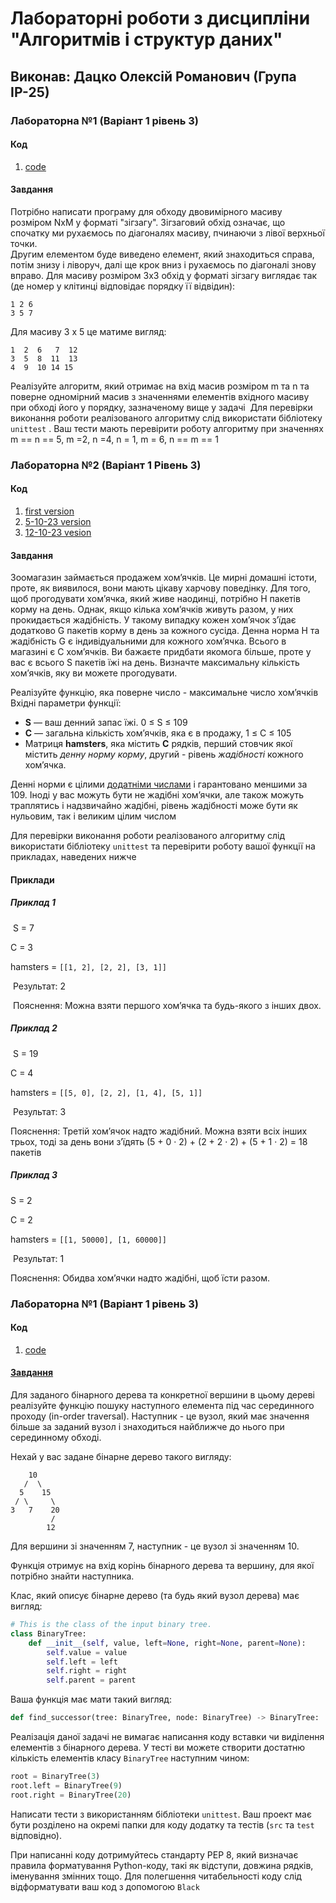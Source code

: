 # Лабораторні роботи з дисципліни "Алгоритмів і структур даних"

## Виконав: Дацко Олексій Романович (Група ІР-25)

### Лабораторна №1 (Варіант 1 рівень 3)
#### Код
 1. [code](https://github.com/OleksiuDatsko/algorithms/tree/lab1-v1-l3)
#### Завдання


Потрібно написати програму для обходу двовимірного масиву розміром NxM у форматі "зігзагу". 
Зігзаговий обхід означає, що спочатку ми рухаємось по діагоналях масиву, пчинаючи з лівої верхньої точки.  
Другим елементом буде виведено елемент, який знаходиться справа, потім  знизу і ліворуч, далі ще крок вниз і рухаємось по діагоналі знову вправо. Для масиву розміром 3x3 обхід у форматі зігзагу виглядає так (де номер у клітинці відповідає порядку її відвідин):
​
```
1 2 6
3 5 7
```


Для масиву 3 х 5 це матиме вигляд:

```
1  2  6   7  12
3  5  8  11  13
4  9  10 14 15
```

Реалізуйте алгоритм, який отримає на вхід масив розміром m та n та поверне одномірний масив з значеннями елементів вхідного масиву при обході його у порядку, зазначеному вище у задачі
​
Для перевірки виконання роботи реалізованого алгоритму слід використати бібліотеку `unittest` .
Ваш тести мають перевірити роботу алгоритму при значеннях m == n == 5, m =2, n =4, n = 1, m = 6, n == m == 1 ​

### Лабораторна №2 (Варіант 1 Рівень 3)
#### Код
1. [first version](https://github.com/OleksiuDatsko/algorithms/tree/lab2-v1-l3)
2. [5-10-23 version](https://github.com/OleksiuDatsko/algorithms/tree/lab2-v1-l3_5-10-2023)
3. [12-10-23 vesion](https://github.com/OleksiuDatsko/algorithms/tree/lab2-v1-l3_12-10-2023)
#### Завдання​

Зоомагазин займається продажем хом’ячкiв. Це мирнi домашнi iстоти, проте, як виявилося, вони мають цiкаву харчову поведiнку.
Для того, щоб прогодувати хом’ячка, який живе наодинцi, потрiбно H пакетiв корму на день.
Однак, якщо кiлька хом’ячкiв живуть разом, у них прокидається жадiбнiсть. У такому випадку кожен хом’ячок з’їдає додатково G пакетiв корму в день за кожного сусiда. Денна норма H та жадiбнiсть G є iндивiдуальними для кожного хом’ячка.
Всього в магазинi є C хом’ячкiв. Ви бажаєте придбати якомога бiльше, проте у вас є всього S пакетiв їжi на день. Визначте максимальну кiлькiсть хом’ячкiв, яку ви можете прогодувати.
​

Реалізуйте функцію, яка поверне число - максимальне число хом’ячкiв
Вхідні параметри функції:
- **S** — ваш денний запас їжi. 0 ≤ S ≤ 109
- **C** — загальна кiлькiсть хом’ячкiв, яка є в продажу, 1 ≤ C ≤ 105
- Матриця **hamsters**, яка містить **С** рядків, перший стовчик якої містить *денну норму корму*, другий - рiвень *жадiбностi* кожного хом’ячка.

Денні норми є цілими <u>додатніми числами</u> і гарантовано меншими за 109. Іноді у вас можуть бути не жадібні хом’ячки, але також можуть траплятись і надзвичайно жадібні, рівень жадібності може бути як нульовим, так і великим цілим числом

Для перевірки виконання роботи реалізованого алгоритму слід використати бібліотеку `unittest` та перевірити роботу вашої функції на прикладах, наведених нижче
​
#### Приклади

##### Приклад 1
​
S = 7

C = 3

hamsters = `[[1, 2], [2, 2], [3, 1]]`

​
Результат: 2

​
Пояснення: Можна взяти першого хом’ячка та будь-якого з iнших двох.
​
##### Приклад 2
​
S  = 19

C = 4

hamsters = `[[5, 0], [2, 2], [1, 4], [5, 1]]`

​
Результат: 3

Пояснення: Третiй хом’ячок надто жадiбний. Можна взяти всiх iнших трьох, тодi за день вони з’їдять (5 + 0 · 2) + (2 + 2 · 2) + (5 + 1 · 2) = 18 пакетiв
​
##### Приклад 3
S = 2

C = 2

hamsters = `[[1, 50000], [1, 60000]]`

​
Результат: 1

Пояснення: Обидва хом’ячки надто жадiбнi, щоб їсти разом.
​
### Лабораторна №1 (Варіант 1 рівень 3)
#### Код
 1. [code](https://github.com/OleksiuDatsko/algorithms/tree/lab3-v1-l3)
#### [Завдання]()


Для заданого бінарного дерева та конкретної вершини в цьому дереві реалізуйте функцію пошуку наступного елемента під час серединного проходу (in-order traversal). Наступник - це вузол, який має значення більше за заданий вузол і знаходиться найближче до нього при серединному обході.

Нехай у вас задане бінарне дерево такого вигляду:
```
    10
   /  \
  5    15
 / \     \
3   7    20
         /
        12

```
Для вершини зі значенням 7, наступник - це вузол зі значенням 10.

Функція отримує на вхід корінь бінарного дерева та вершину, для якої потрібно знайти наступника.

Клас, який описує бінарне дерево (та будь який вузол дерева) має вигляд:
```python
# This is the class of the input binary tree.
class BinaryTree:
    def __init__(self, value, left=None, right=None, parent=None):
        self.value = value
        self.left = left
        self.right = right
        self.parent = parent
```

Ваша функція має мати такий вигляд:

```python
def find_successor(tree: BinaryTree, node: BinaryTree) -> BinaryTree:
```

Реалізація даної задачі не вимагає написання коду вставки чи виділення елементів з бінарного дерева. У тесті ви можете створити достатню кількість елементів класу `BinaryTree` наступним чином:

```python
root = BinaryTree(3)
root.left = BinaryTree(9)
root.right = BinaryTree(20)
```

Написати тести з використанням бібліотеки `unittest`.  Ваш проект має бути розділено на окремі папки для коду додатку та тестів (`src` та `test` відповідно).

При написанні коду дотримуйтесь стандарту PEP 8, який визначає правила форматування Python-коду, такі як відступи, довжина рядків, іменування змінних тощо. Для полегшення читабельності коду слід відформатувати ваш код з допомогою  `Black` 